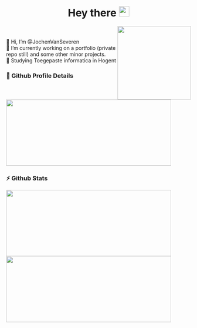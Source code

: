 <h1 align="center">
   Hey there <img width="28" src="https://media.giphy.com/media/hvRJCLFzcasrR4ia7z/giphy.gif" >
</h1>

<img align="right"  width="200em" src="https://media.giphy.com/media/KJmbSTSyIzetubNgJ5/giphy.gif"/>
 <br/><br/>
👋 Hi, I’m @JochenVanSeveren <br/>
🌱 I’m currently working on a portfolio (private repo still) and some other minor projects. <br/>
🏫 Studying Toegepaste informatica in Hogent

### 🔎 Github Profile Details

<img height="180em" width="450em" src="https://github-profile-summary-cards.vercel.app/api/cards/profile-details?username=JochenVanSeveren&show_icons=true&layout=compact&hide_border=true&theme=github_dark"/>

### ⚡ Github Stats

<img height="180em" width="450em" src="https://github-readme-stats.vercel.app/api?username=JochenVanSeveren&show_icons=true&layout=compact&hide_border=true&theme=github_dark"/> <br/>
<img height="180em" width="450em" src="https://github-readme-stats.vercel.app/api/top-langs/?username=JochenVanSeveren&show_icons=true&layout=compact&hide_border=true&theme=github_dark"/>

<!---
JochenVanSeveren/JochenVanSeveren is a ✨ special ✨ repository because its `README.md` (this file) appears on your GitHub profile.
You can click the Preview link to take a look at your changes.
--->
